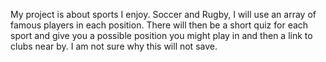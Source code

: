 My project is about sports I enjoy. Soccer and Rugby, I will use an array of famous players in each position. There will then be a short quiz for each sport and give you a possible position you might play in and then a link to clubs near by.
I am not sure why this will not save.
